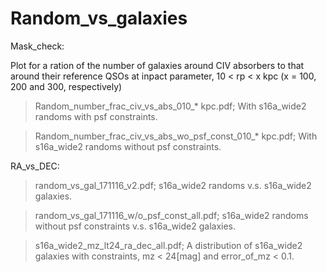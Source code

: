 # Random_vs_galaxies

Mask_check:

Plot for a ration of the number of galaxies around CIV absorbers to that around their reference QSOs at inpact parameter, 10 < rp < x kpc (x = 100, 200 and 300, respectively)


> Random_number_frac_civ_vs_abs_010_* kpc.pdf;
With s16a_wide2 randoms with psf constraints.


> Random_number_frac_civ_vs_abs_wo_psf_const_010_* kpc.pdf;
With s16a_wide2 randoms without psf constraints.


RA_vs_DEC:

> random_vs_gal_171116_v2.pdf;
s16a_wide2 randoms v.s. s16a_wide2 galaxies.

> random_vs_gal_171116_w/o_psf_const_all.pdf;
s16a_wide2 randoms without psf constraints v.s. s16a_wide2 galaxies.

> s16a_wide2_mz_lt24_ra_dec_all.pdf;
A distribution of s16a_wide2 galaxies with constraints, mz < 24[mag] and error_of_mz < 0.1.
